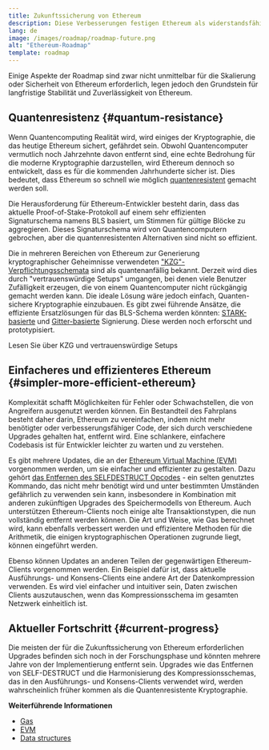 ```yaml
---
title: Zukunftssicherung von Ethereum
description: Diese Verbesserungen festigen Ethereum als widerstandsfähige und dezentrale Grundlage für die ungewisse Zukunft.
lang: de
image: /images/roadmap/roadmap-future.png
alt: "Ethereum-Roadmap"
template: roadmap
---
```


Einige Aspekte der Roadmap sind zwar nicht unmittelbar für die Skalierung oder Sicherheit von Ethereum erforderlich, legen jedoch den Grundstein für langfristige Stabilität und Zuverlässigkeit von Ethereum.

## Quantenresistenz {#quantum-resistance}

Wenn Quantencomputing Realität wird, wird einiges der Kryptographie, die das heutige Ethereum sichert, gefährdet sein. Obwohl Quantencomputer vermutlich noch Jahrzehnte davon entfernt sind, eine echte Bedrohung für die moderne Kryptographie darzustellen, wird Ethereum dennoch so entwickelt, dass es für die kommenden Jahrhunderte sicher ist. Dies bedeutet, dass Ethereum so schnell wie möglich [quantenresistent](https://consensys.net/blog/developers/how-will-quantum-supremacy-affect-blockchain/) gemacht werden soll.

Die Herausforderung für Ethereum-Entwickler besteht darin, dass das aktuelle Proof-of-Stake-Protokoll auf einem sehr effizienten Signaturschema namens BLS basiert, um Stimmen für gültige Blöcke zu aggregieren. Dieses Signaturschema wird von Quantencomputern gebrochen, aber die quantenresistenten Alternativen sind nicht so effizient.

Die in mehreren Bereichen von Ethereum zur Generierung kryptographischer Geheimnisse verwendeten ["KZG"-Verpflichtungsschemata](/roadmap/danksharding/#what-is-kzg) sind als quantenanfällig bekannt. Derzeit wird dies durch "vertrauenswürdige Setups" umgangen, bei denen viele Benutzer Zufälligkeit erzeugen, die von einem Quantencomputer nicht rückgängig gemacht werden kann. Die ideale Lösung wäre jedoch einfach, Quanten-sichere Kryptographie einzubauen. Es gibt zwei führende Ansätze, die effiziente Ersatzlösungen für das BLS-Schema werden könnten: [STARK-basierte](https://hackmd.io/@vbuterin/stark_aggregation) und [Gitter-basierte](https://medium.com/asecuritysite-when-bob-met-alice/so-what-is-lattice-encryption-326ac66e3175) Signierung. Diese werden noch erforscht und prototypisiert.

<ButtonLink variant="outline-color" href="/roadmap/danksharding#what-is-kzg"> Lesen Sie über KZG und vertrauenswürdige Setups</ButtonLink>

## Einfacheres und effizienteres Ethereum {#simpler-more-efficient-ethereum}

Komplexität schafft Möglichkeiten für Fehler oder Schwachstellen, die von Angreifern ausgenutzt werden können. Ein Bestandteil des Fahrplans besteht daher darin, Ethereum zu vereinfachen, indem nicht mehr benötigter oder verbesserungsfähiger Code, der sich durch verschiedene Upgrades gehalten hat, entfernt wird. Eine schlankere, einfachere Codebasis ist für Entwickler leichter zu warten und zu verstehen.

Es gibt mehrere Updates, die an der [Ethereum Virtual Machine (EVM)](/developers/docs/evm) vorgenommen werden, um sie einfacher und effizienter zu gestalten. Dazu gehört [das Entfernen des SELFDESTRUCT Opcodes](https://hackmd.io/@vbuterin/selfdestruct) - ein selten genutztes Kommando, das nicht mehr benötigt wird und unter bestimmten Umständen gefährlich zu verwenden sein kann, insbesondere in Kombination mit anderen zukünftigen Upgrades des Speichermodells von Ethereum. Auch unterstützen Ethereum-Clients noch einige alte Transaktionstypen, die nun vollständig entfernt werden können. Die Art und Weise, wie Gas berechnet wird, kann ebenfalls verbessert werden und effizientere Methoden für die Arithmetik, die einigen kryptographischen Operationen zugrunde liegt, können eingeführt werden.

Ebenso können Updates an anderen Teilen der gegenwärtigen Ethereum-Clients vorgenommen werden. Ein Beispiel dafür ist, dass aktuelle Ausführungs- und Konsens-Clients eine andere Art der Datenkompression verwenden. Es wird viel einfacher und intuitiver sein, Daten zwischen Clients auszutauschen, wenn das Kompressionsschema im gesamten Netzwerk einheitlich ist.

## Aktueller Fortschritt {#current-progress}

Die meisten der für die Zukunftssicherung von Ethereum erforderlichen Upgrades befinden sich noch in der Forschungsphase und könnten mehrere Jahre von der Implementierung entfernt sein. Upgrades wie das Entfernen von SELF-DESTRUCT und die Harmonisierung des Kompressionsschemas, das in den Ausführungs- und Konsens-Clients verwendet wird, werden wahrscheinlich früher kommen als die Quantenresistente Kryptographie.

**Weiterführende Informationen**

- [Gas](/developers/docs/gas)
- [EVM](/developers/docs/evm)
- [Data structures](/developers/docs/data-structures-and-encoding)
